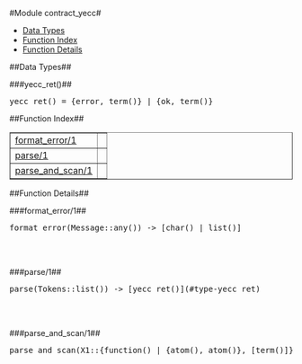 

#Module contract_yecc#
* [Data Types](#types)
* [Function Index](#index)
* [Function Details](#functions)





<a name="types"></a>

##Data Types##




###<a name="type-yecc_ret">yecc_ret()</a>##



<pre>yecc_ret() = {error, term()} | {ok, term()}</pre>
<a name="index"></a>

##Function Index##


<table width="100%" border="1" cellspacing="0" cellpadding="2" summary="function index"><tr><td valign="top"><a href="#format_error-1">format_error/1</a></td><td></td></tr><tr><td valign="top"><a href="#parse-1">parse/1</a></td><td></td></tr><tr><td valign="top"><a href="#parse_and_scan-1">parse_and_scan/1</a></td><td></td></tr></table>


<a name="functions"></a>

##Function Details##

<a name="format_error-1"></a>

###format_error/1##




<pre>format_error(Message::any()) -&gt; [char() | list()]</pre>
<br></br>


<a name="parse-1"></a>

###parse/1##




<pre>parse(Tokens::list()) -&gt; [yecc_ret()](#type-yecc_ret)</pre>
<br></br>


<a name="parse_and_scan-1"></a>

###parse_and_scan/1##




<pre>parse_and_scan(X1::{function() | {atom(), atom()}, [term()]} | {atom(), atom(), [term()]}) -&gt; [yecc_ret()](#type-yecc_ret)</pre>
<br></br>


